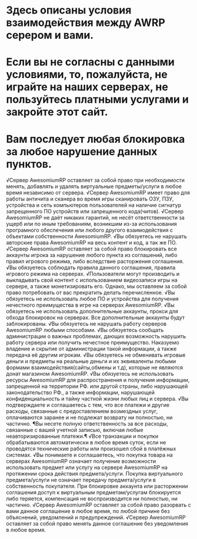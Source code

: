# Здесь описаны условия взаимодействия между AWRP серером и вами. 
# Если вы не согласны с данными условиями, то, пожалуйста, не играйте на наших серверах, не пользуйтесь платными услугами и закройте этот сайт.

# Вам последует любая блокировка за любое нарушение данных пунктов.
√Сервер AwesomiumRP оставляет за собой право при необходимости менять, добавлять и удалять виртуальные предметы/услуги в любое время независимо от сервера.
√Сервер AwesomiumRP имеет право для работы античита и сканера во время игры сканировать ОЗУ, ПЗУ, устройства и сеть компьютеров пользователей на наличие сигнатур запрещенного ПО устройств или запрещенного кода(читов).
√Сервер AwesomiumRP не даёт никаких гарантий, не несёт ответственности за ущерб или по иным требованиям, возникшим из-за использования програмного обеспечения или любого другого взаимодействия с объектами собственности AwesomiumRP.
√Вы обязуетесь не нарушать авторские права AwesomiumRP на весь контент и код, а так же ПО.
√Сервер AwesomiumRP оставляет за собой право блокировать все аккаунты игрока за нарушение любого пункта из соглашений, либо правил игрового режима, либо вследствие расторжения соглашения.
√Вы обязуетесь соблюдать правила данного соглашения, правила игрового режима на серверах.
√Пользователи могут производить и выкладывать свой контент с использованием видеозаписи игры на сервере, а также монетизировать его. Однако, мы оставляем за собой право потребовать от вас прекратить делать перечисленное.
√Вы обязуетесь не использовать любое ПО и устройства для получения нечестного преимущества в игре на серверах AwesomiumRP. 
√Вы обязуетесь не использовать дополнительные аккаунты, прокси для обхода блокировок на серверах. Все дополнительные аккаунты будут заблокированы.
√Вы обязуетесь не нарушать работу серверов AwesomiumRP любыми способами.
√Вы обязуетесь сообщать администрации о важных проблемах, дающих возможность нарушить работу сервера или получить нечестное преимущество. Наказуемо владение и скрытие от администрации такой информации, а также передача её другим игрокам.
√Вы обязуетесь не обменивать игровые деньги и предметы на реальные деньги и их эквиваленты любыми формами взаимодействия(сайты,обмены и т.д), которые не являются донат магазином AwesomiumRP.
√Вы обязуетесь не использовать ресурсы AwesomiumRP для распространения и получения информации, запрещенной на территории РФ. или другой страны, либо нарушающей законодательство РФ., а также информации, нарушающей конфиденциальность и тайну частной жизни любых лиц и сервера.
√Вы подтверждаете и соглашаетесь с тем, что все платежи и другие расходы, связанные с предоставлением возмездных услуг, оплачиваются заранее и не подлежат возврату ни полностью, ни частично. ¶Вы несете полную ответственность за все расходы, связанные с вашей учетной записью, включая любые неавторизированные платежи.¶
√Все транзакции и покупки обрабатываются автоматически в любое время суток, если не проводятся технические работы или произошел сбой в платёжных системах.
√Вы понимаете и соглашаетесь, что покупка товара на серверах AwesomiumRP означает получение возможности использовать предмет или услугу на сервере AwesomiumRP на протяжении срока действия предмета/услуги. Покупка виртуального предмета/услуги не означает передачу предмета/услуги в собственность покупателя. При блокировке аккаунта или расторжении соглашения доступ к виртуальным предметам/услугам блокируется либо теряется, компенсация не воспроизводится ни полностью, ни частично.
√Сервер AwesomiumRP оставляет за собой право разорвать с вами данное соглашение в любое время, по любой причине без объяснений, уведомлений и предупреждений.
√Сервер AwesomiumRP оставляет за собой право менять данное соглашение без уведомления в любое время.
